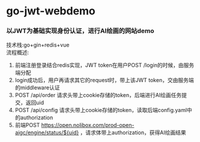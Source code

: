 # go-jwt-webdemo
### 以JWT为基础实现身份认证，进行AI绘画的网站demo <br>
技术栈:go+gin+redis+vue
<br>流程概述:
1. 前端注册登录结合redis实现，JWT token在用户POST /login的时候，由服务端分配
2. login成功后，用户再请求其它的request时，带上该JWT token，交由服务端的middleware认证
3. POST /api/order 请求头带上cookie存储的token，后端进行AI绘画任务提交，返回uid
4. POST /api/config 请求头带上cookie存储的token，读取后端config.yaml中的authorization
5. 前端POST https://open.nolibox.com/prod-open-aigc/engine/status/${uid} ，请求体带上authorization，获得AI绘画结果